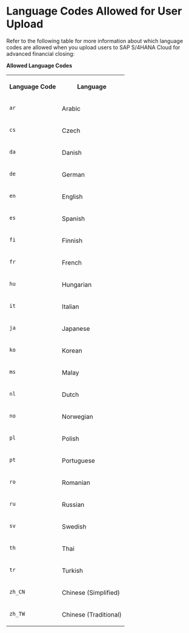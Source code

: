 <!-- loio51c9133684084ffa9d2083efcb760fb9 -->

# Language Codes Allowed for User Upload



Refer to the following table for more information about which language codes are allowed when you upload users to SAP S/4HANA Cloud for advanced financial closing:

**Allowed Language Codes**


<table>
<tr>
<th valign="top">

Language Code



</th>
<th valign="top">

Language



</th>
</tr>
<tr>
<td valign="top">

`ar`



</td>
<td valign="top">

Arabic



</td>
</tr>
<tr>
<td valign="top">

`cs`



</td>
<td valign="top">

Czech



</td>
</tr>
<tr>
<td valign="top">

`da`



</td>
<td valign="top">

Danish



</td>
</tr>
<tr>
<td valign="top">

`de`



</td>
<td valign="top">

German



</td>
</tr>
<tr>
<td valign="top">

`en`



</td>
<td valign="top">

English



</td>
</tr>
<tr>
<td valign="top">

`es`



</td>
<td valign="top">

Spanish



</td>
</tr>
<tr>
<td valign="top">

`fi`



</td>
<td valign="top">

Finnish



</td>
</tr>
<tr>
<td valign="top">

`fr`



</td>
<td valign="top">

French



</td>
</tr>
<tr>
<td valign="top">

`hu`



</td>
<td valign="top">

Hungarian



</td>
</tr>
<tr>
<td valign="top">

`it`



</td>
<td valign="top">

Italian



</td>
</tr>
<tr>
<td valign="top">

`ja`



</td>
<td valign="top">

Japanese



</td>
</tr>
<tr>
<td valign="top">

`ko`



</td>
<td valign="top">

Korean



</td>
</tr>
<tr>
<td valign="top">

`ms`



</td>
<td valign="top">

Malay



</td>
</tr>
<tr>
<td valign="top">

`nl`



</td>
<td valign="top">

Dutch



</td>
</tr>
<tr>
<td valign="top">

`no`



</td>
<td valign="top">

Norwegian



</td>
</tr>
<tr>
<td valign="top">

`pl`



</td>
<td valign="top">

Polish



</td>
</tr>
<tr>
<td valign="top">

`pt`



</td>
<td valign="top">

Portuguese



</td>
</tr>
<tr>
<td valign="top">

`ro`



</td>
<td valign="top">

Romanian



</td>
</tr>
<tr>
<td valign="top">

`ru`



</td>
<td valign="top">

Russian



</td>
</tr>
<tr>
<td valign="top">

`sv`



</td>
<td valign="top">

Swedish



</td>
</tr>
<tr>
<td valign="top">

`th`



</td>
<td valign="top">

Thai



</td>
</tr>
<tr>
<td valign="top">

`tr`



</td>
<td valign="top">

Turkish



</td>
</tr>
<tr>
<td valign="top">

`zh_CN`



</td>
<td valign="top">

Chinese \(Simplified\)



</td>
</tr>
<tr>
<td valign="top">

`zh_TW`



</td>
<td valign="top">

Chinese \(Traditional\)



</td>
</tr>
</table>


